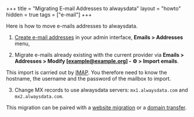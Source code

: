 +++
title = "Migrating E-mail Addresses to alwaysdata"
layout = "howto"
hidden = true
tags = ["e-mail"]
+++

Here is how to move e-mails addresses to alwaysdata.


1. [Create e-mail addresses](e-mails/create-an-e-mail-address) in your admin interface, **Emails > Addresses** menu,

2. Migrate e-mails already existing with the current provider via **Emails > Addresses > Modify [example@example.org] -  ⚙️ > Import emails**.

This import is carried out by [IMAP](https://en.wikipedia.org/wiki/Internet_Message_Access_Protocol). You therefore need to know the hostname, the username and the password of the mailbox to import.

3. Change MX records to use alwaysdata servers: `mx1.alwaysdata.com` and `mx2.alwaysdata.com`.

This migration can be paired with a [website migration](sites/transfer-in) or a [domain transfer](domains/transfer-a-domain).
